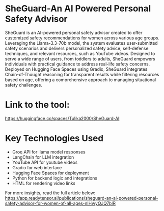# SheGuard-An AI Powered Personal Safety Advisor
SheGuard is an AI-powered personal safety advisor created to offer customized safety recommendations for women across various age groups. Leveraging the Llama-3.3-70b model, the system evaluates user-submitted safety scenarios and delivers personalized safety advice, self-defense techniques, and relevant resources, such as YouTube videos. Designed to serve a wide range of users, from toddlers to adults, SheGuard empowers individuals with practical guidance to address real-life safety concerns. Deployed on Hugging Face Spaces using Gradio, SheGuard integrates Chain-of-Thought reasoning for transparent results while filtering resources based on age, offering a comprehensive approach to managing situational safety challenges.

# Link to the tool: 
https://huggingface.co/spaces/Tulika2000/SheGuard-AI

# Key Technologies Used
- Groq API for llama model responses
- LangChain for LLM integration
- YouTube API for youtube videos
- Gradio for web interface
- Hugging Face Spaces for deployment
- Python for backend logic and integrations
- HTML for rendering video links

For more insights, read the full article below: 
https://app.readytensor.ai/publications/sheguard-an-ai-powered-personal-safety-advisor-for-women-of-all-ages-nIHwyQJQ7bIR

